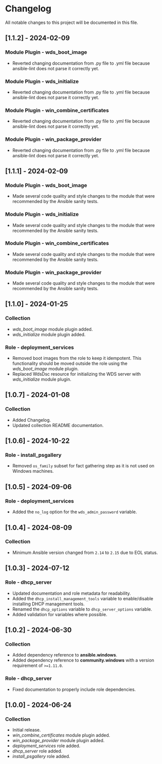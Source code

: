 # Changelog

All notable changes to this project will be documented in this file.

## [1.1.2] - 2024-02-09

### Module Plugin - wds_boot_image

- Reverted changing documentation from .py file to .yml file because ansible-lint does not parse it correctly yet.

### Module Plugin - wds_initialize

- Reverted changing documentation from .py file to .yml file because ansible-lint does not parse it correctly yet.

### Module Plugin - win_combine_certificates

- Reverted changing documentation from .py file to .yml file because ansible-lint does not parse it correctly yet.

### Module Plugin - win_package_provider

- Reverted changing documentation from .py file to .yml file because ansible-lint does not parse it correctly yet.

## [1.1.1] - 2024-02-09

### Module Plugin - wds_boot_image

- Made several code quality and style changes to the module that were recommended by the Ansible sanity tests.

### Module Plugin - wds_initialize

- Made several code quality and style changes to the module that were recommended by the Ansible sanity tests.

### Module Plugin - win_combine_certificates

- Made several code quality and style changes to the module that were recommended by the Ansible sanity tests.

### Module Plugin - win_package_provider

- Made several code quality and style changes to the module that were recommended by the Ansible sanity tests.

## [1.1.0] - 2024-01-25

### Collection

- *wds_boot_image* module plugin added.
- *wds_initialize* module plugin added.

### Role - deployment_services

- Removed boot images from the role to keep it idempotent. This functionality should be moved outside the role using the *wds_boot_image* module plugin.
- Replaced WdsDsc resource for initializing the WDS server with *wds_initialize* module plugin.

## [1.0.7] - 2024-01-08

### Collection

- Added Changelog.
- Updated collection README documentation.

## [1.0.6] - 2024-10-22

### Role - install_psgallery

- Removed `os_family` subset for fact gathering step as it is not used on Windows machines.

## [1.0.5] - 2024-09-06 

### Role - deployment_services

- Added the `no_log` option for the `wds_admin_password` variable.

## [1.0.4] - 2024-08-09

### Collection

- Minimum Ansible version changed from `2.14` to `2.15` due to EOL status.

## [1.0.3] - 2024-07-12

### Role - dhcp_server

- Updated documentation and role metadata for readability.
- Added the `dhcp_install_management_tools` variable to enable/disable installing DHCP management tools.
- Renamed the `dhcp_options` variable to `dhcp_server_options` variable.
- Added validation for variables where possible.

## [1.0.2] - 2024-06-30

### Collection

- Added dependency reference to **ansible.windows**.
- Added dependency reference to **community.windows** with a version requirement of `>=1.11.0`.

### Role - dhcp_server

- Fixed documentation to properly include role dependencies.

## [1.0.0] - 2024-06-24

### Collection

- Initial release.
- *win_combine_certificates* module plugin added.
- *win_package_provider* module plugin added.
- *deployment_services* role added.
- *dhcp_server* role added.
- *install_psgallery* role added.
